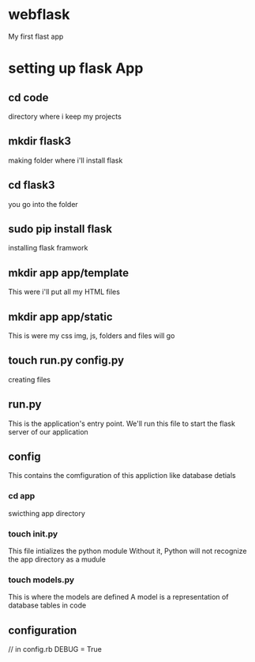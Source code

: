 # webflask
My first flast app

# setting up flask App
## cd code
directory where i keep my projects

## mkdir flask3
making folder where i'll install flask

## cd flask3
you go into the folder

## sudo pip install flask
installing flask framwork
## mkdir app app/template
This were i'll put all my HTML files
## mkdir app app/static
This is were my css img, js, folders and files will go 
## touch run.py config.py
creating files

## run.py
This is the application's entry point. We'll run this file to start the flask server of our application
## config 
This contains the comfiguration of this appliction like database detials 
### cd app
swicthing app directory 

### touch __init__.py
This file intializes the python module Without it, Python will not recognize the app directory as a mudule

### touch models.py
This is where the models are defined A model is a representation of database  tables in code

## configuration 

// in config.rb
DEBUG = True
